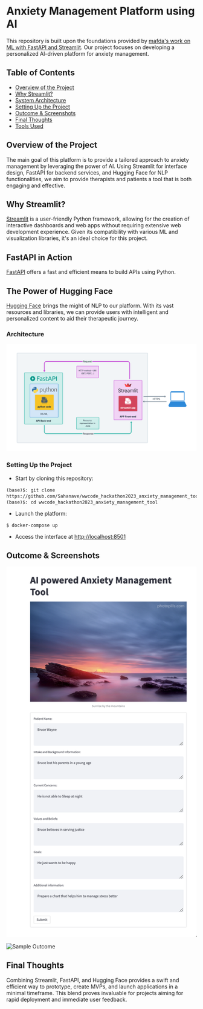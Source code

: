 # Anxiety Management Platform using AI

This repository is built upon the foundations provided by [mafda's work on ML with FastAPI and Streamlit](https://github.com/mafda/ml_with_fastapi_and_streamlit). Our project focuses on developing a personalized AI-driven platform for anxiety management.

## Table of Contents

- [Overview of the Project](#overview-of-the-project)
- [Why Streamlit?](#why-use-streamlit)
- [System Architecture](#architecture)
- [Setting Up the Project](#project-setup)
- [Outcome & Screenshots](#results)
- [Final Thoughts](#conclusions)
- [Tools Used](#tools)

## Overview of the Project

The main goal of this platform is to provide a tailored approach to anxiety management by leveraging the power of AI. Using Streamlit for interface design, FastAPI for backend services, and Hugging Face for NLP functionalities, we aim to provide therapists and patients a tool that is both engaging and effective.

## Why Streamlit?

[Streamlit](https://streamlit.io) is a user-friendly Python framework, allowing for the creation of interactive dashboards and web apps without requiring extensive web development experience. Given its compatibility with various ML and visualization libraries, it's an ideal choice for this project.

## FastAPI in Action

[FastAPI](https://fastapi.tiangolo.com) offers a fast and efficient means to build APIs using Python. 

## The Power of Hugging Face

[Hugging Face](https://huggingface.co) brings the might of NLP to our platform. With its vast resources and libraries, we can provide users with intelligent and personalized content to aid their therapeutic journey.

### Architecture

![System Architecture](assets/streamlit-fastapi.png)

### Setting Up the Project

- Start by cloning this repository:

```shell
(base)$: git clone https://github.com/Sahanave/wwcode_hackathon2023_anxiety_management_tool.git
(base)$: cd wwcode_hackathon2023_anxiety_management_tool
```

- Launch the platform:

```shell
$ docker-compose up
```

- Access the interface at [http://localhost:8501](http://localhost:8501)

## Outcome & Screenshots

![Sample Input](assets/streamlit-input-sample.png)


![Sample Outcome](assets/streamlit-output-sample.gif)

## Final Thoughts

Combining Streamlit, FastAPI, and Hugging Face provides a swift and efficient way to prototype, create MVPs, and launch applications in a minimal timeframe. This blend proves invaluable for projects aiming for rapid deployment and immediate user feedback.
